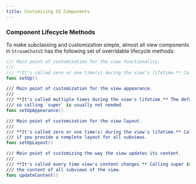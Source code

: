 ```yaml
---
title: Customizing UI Components
---
```





### Component Lifecycle Methods

To make subclassing and customization simple, almost all view components in `StreamChatUI` has the following set of overridable lifecycle methods:

```swift
/// Main point of customization for the view functionality.
///
/// **It's called zero or one time(s) during the view's lifetime.** Calling super implementation is required.
func setUp()

/// Main point of customization for the view appearance.
///
/// **It's called multiple times during the view's lifetime.** The default implementation of this method is empty
/// so calling `super` is usually not needed.
func setUpAppearance()

/// Main point of customization for the view layout.
///
/// **It's called zero or one time(s) during the view's lifetime.** Calling super is recommended but not required
/// if you provide a complete layout for all subviews.
func setUpLayout()

/// Main point of customizing the way the view updates its content.
///
/// **It's called every time view's content changes.** Calling super is recommended but not required if you update
/// the content of all subviews of the view.
func updateContent()
```

